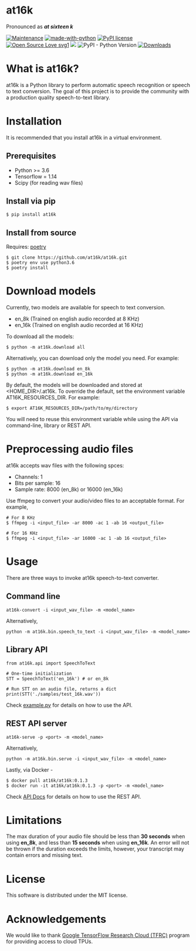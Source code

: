 # at16k
Pronounced as ***at sixteen k***

[![Maintenance](https://img.shields.io/badge/Maintained%3F-yes-green.svg)](https://github.com/GlibAI/at16k/graphs/commit-activity)
[![made-with-python](https://img.shields.io/badge/Made%20with-Python-1f425f.svg)](https://www.python.org/)
[![PyPI license](https://img.shields.io/pypi/l/at16k.svg)](https://pypi.python.org/pypi/at16k/)
[![Open Source Love svg1](https://badges.frapsoft.com/os/v1/open-source.svg?v=103)](https://github.com/ellerbrock/open-source-badges/)
<img src="https://img.shields.io/badge/contributions-welcome-brightgreen.svg?style=flat">
![PyPI - Python Version](https://img.shields.io/pypi/pyversions/at16k.svg)
[![Downloads](https://pepy.tech/badge/at16k)](https://pepy.tech/project/at16k)

# What is at16k?
at16k is a Python library to perform automatic speech recognition or speech to text conversion. The goal of this project is to provide the community with a production quality speech-to-text library.

# Installation
It is recommended that you install at16k in a virtual environment.

## Prerequisites
- Python >= 3.6
- Tensorflow = 1.14
- Scipy (for reading wav files)

## Install via pip
```
$ pip install at16k
```

## Install from source
Requires: [poetry](https://github.com/sdispater/poetry)
```
$ git clone https://github.com/at16k/at16k.git
$ poetry env use python3.6
$ poetry install
```

# Download models
Currently, two models are available for speech to text conversion.
- en_8k (Trained on english audio recorded at 8 KHz)
- en_16k (Trained on english audio recorded at 16 KHz)

To download all the models:
```
$ python -m at16k.download all
```
Alternatively, you can download only the model you need. For example:
```
$ python -m at16k.download en_8k
$ python -m at16k.download en_16k
```
By default, the models will be downloaded and stored at <HOME_DIR>/.at16k. To override the default, set the environment variable AT16K_RESOURCES_DIR.
For example:
```
$ export AT16K_RESOURCES_DIR=/path/to/my/directory
```
You will need to reuse this environment variable while using the API via command-line, library or REST API.

# Preprocessing audio files
at16k accepts wav files with the following spces:
- Channels: 1
- Bits per sample: 16
- Sample rate: 8000 (en_8k) or 16000 (en_16k)

Use ffmpeg to convert your audio/video files to an acceptable format. For example,
```
# For 8 KHz
$ ffmpeg -i <input_file> -ar 8000 -ac 1 -ab 16 <output_file>

# For 16 KHz
$ ffmpeg -i <input_file> -ar 16000 -ac 1 -ab 16 <output_file>
```

# Usage
There are three ways to invoke at16k speech-to-text converter.

## Command line
```
at16k-convert -i <input_wav_file> -m <model_name>
```
Alternatively,
```
python -m at16k.bin.speech_to_text -i <input_wav_file> -m <model_name>
```
## Library API
```
from at16k.api import SpeechToText

# One-time initialization
STT = SpeechToText('en_16k') # or en_8k

# Run STT on an audio file, returns a dict
print(STT('./samples/test_16k.wav'))
```
Check [example.py](https://github.com/at16k/at16k/blob/master/example.py) for details on how to use the API.

## REST API server
```
at16k-serve -p <port> -m <model_name>
```
Alternatively,
```
python -m at16k.bin.serve -i <input_wav_file> -m <model_name>
```
Lastly, via Docker -
```
$ docker pull at16k/at16k:0.1.3
$ docker run -it at16k/at16k:0.1.3 -p <port> -m <model_name>
```
Check [API Docs](https://documenter.getpostman.com/view/1430496/SWE58Kwx?version=latest) for details on how to use the REST API.

# Limitations

The max duration of your audio file should be less than **30 seconds** when using **en_8k**, and less than **15 seconds** when using **en_16k**. An error will not be thrown if the duration exceeds the limits, however, your transcript may contain errors and missing text.

# License

This software is distributed under the MIT license.

# Acknowledgements

We would like to thank [Google TensorFlow Research Cloud (TFRC)](https://www.tensorflow.org/tfrc) program for providing access to cloud TPUs.
